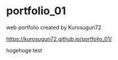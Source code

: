 # portfolio_01
web portfolio created by Kurosuguri72

https://kurosuguri72.github.io/portfolio_01/

hogehoge test

